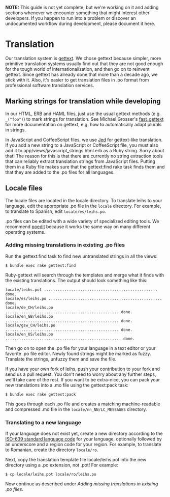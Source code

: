 **NOTE:** This guide is not yet complete, but we're working on it and adding sections whenever we encounter something that might interest other developers. If you happen to run into a problem or discover an undocumented workflow during development, please document it here.


# Translation

Our translation system is [gettext](http://www.gnu.org/software/gettext/). We chose gettext because simpler, more primitive translation systems usually find out that they are not good enough for the tough world of internationalization, and then go on to reinvent gettext. Since gettext has already done that more than a decade ago, we stick with it. Also, it's easier to get translation files in .po format from professional software translation services.

## Marking strings for translation while developing

In our HTML, ERB and HAML files, just use the usual gettext methods (e.g. `_("foo")`) to mark strings for translation. See Michael Grosser's [fast_gettext](https://github.com/grosser/fast_gettext) for more documentation on gettext, e.g. how to automatically adapt plurals in strings.

In JavaScript and CoffeeScript files, we use [Jed](http://slexaxton.github.com/Jed/) for gettext-like translation. If you add a new string to a JavaScript or CoffeeScript file, you must also add it to app/views/javascript_strings.html.erb as a Ruby string. Sorry about that! The reason for this is that there are currently no string extraction tools that can reliably extract translation strings from JavaScript files. Putting them in a Ruby file makes sure that the gettext:find rake task finds them and that they are added to the .po files for all languages.

## Locale files

The locale files are located in the locale directory. To translate leihs to your language, edit the appropriate .po file in the `locale` directory. For example, to translate to Spanish, edit `locale/es/leihs.po`.

.po files can be edited with a wide variety of specialized editing tools. We recommend [poedit](http://www.poedit.net/) because it works the same way on many different operating systems.

### Adding missing translations in existing .po files

Run the gettext:find task to find new untranslated strings in all the views:

    $ bundle exec rake gettext:find

Ruby-gettext will search through the templates and merge what it finds with the existing translations. The output should look something like this:

    locale/leihs.pot .................................................. done.
    locale/es/leihs.po .................................................. done.
    locale/de_CH/leihs.po .................................................. done.
    locale/en_GB/leihs.po .................................................. done.
    locale/gsw_CH/leihs.po .................................................. done.
    locale/en_US/leihs.po ................................................... done.

Then go on to open the .po file for your language in a text editor or your favorite .po file editor. Newly found strings might be marked as fuzzy. Translate the strings, unfuzzy them and save the file.

If you have your own fork of leihs, push your contribution to your fork and send us a pull request. You don't need to worry about any further steps, we'll take care of the rest. If you want to be extra-nice, you can pack your new translations into a .mo file using the gettext:pack task:

    $ bundle exec rake gettext:pack
    
This goes through each .po file and creates a matching machine-readable and compressed .mo file in the `locale/nn_NN/LC_MESSAGES` directory.

### Translating to a new language

If your language does not exist yet, create a new directory according to the [ISO-639 standard language code](http://en.wikipedia.org/wiki/List_of_ISO_639-1_codes) for your language, optionally followed by an underscore and a region code for your region. For example, to translate to Romanian, create the directory `locale/ro`.

Next, copy the translation template file locale/leihs.pot into the new directory using a .po extension, not .pot! For example:

    $ cp locale/leihs.pot locale/ro/leihs.po

Now continue as described under _Adding missing translations in existing .po files_.